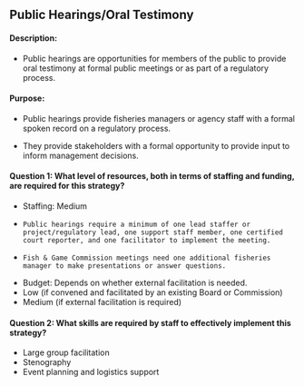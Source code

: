 ## Public Hearings/Oral Testimony
#### Description: 
-  Public hearings are opportunities for members of the public to provide oral testimony at formal public meetings or as part of a regulatory process.

#### Purpose:
-   Public hearings provide fisheries managers or agency staff with a formal spoken record on a regulatory process.

-   They provide stakeholders with a formal opportunity to provide input to inform management decisions.

#### Question 1: What level of resources, both in terms of staffing and funding, are required for this strategy?
-	Staffing: Medium
  - 	Public hearings require a minimum of one lead staffer or project/regulatory lead, one support staff member, one certified court reporter, and one facilitator to implement the meeting.
  - 	Fish & Game Commission meetings need one additional fisheries manager to make presentations or answer questions.
-	Budget: Depends on whether external facilitation is needed.
  -  Low (if convened and facilitated by an existing Board or Commission)
  -  Medium (if external facilitation is required)


#### Question 2: What skills are required by staff to effectively implement this strategy?
-	Large group facilitation
-	Stenography
-	Event planning and logistics support


